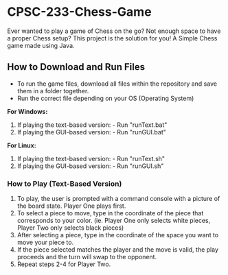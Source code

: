# CPSC-233-Chess-Game

Ever wanted to play a game of Chess on the go? Not enough space to have a proper Chess setup? This project is the solution for you! 
A Simple Chess game made using Java.

## How to Download and Run Files

- To run the game files, download all files within the repository and save them in a folder together. 
- Run the correct file depending on your OS (Operating System)

**For Windows:**
  1. If playing the text-based version:
    - Run "runText.bat"
  2. If playing the GUI-based version:
    - Run "runGUI.bat"
    
**For Linux:**
  1. If playing the text-based version:
    - Run "runText.sh"
  2. If playing the GUI-based version:
    - Run "runGUI.sh"  

### How to Play (Text-Based Version)

1. To play, the user is prompted with a command console with a picture of the board state. Player One plays first.
2. To select a piece to move, type in the coordinate of the piece that corresponds to your color. (ie. Player One only selects white pieces, Player Two only selects black pieces)
3. After selecting a piece, type in the coordinate of the space you want to move your piece to.
4. If the piece selected matches the player and the move is valid, the play proceeds and the turn will swap to the opponent.
5. Repeat steps 2-4 for Player Two.
